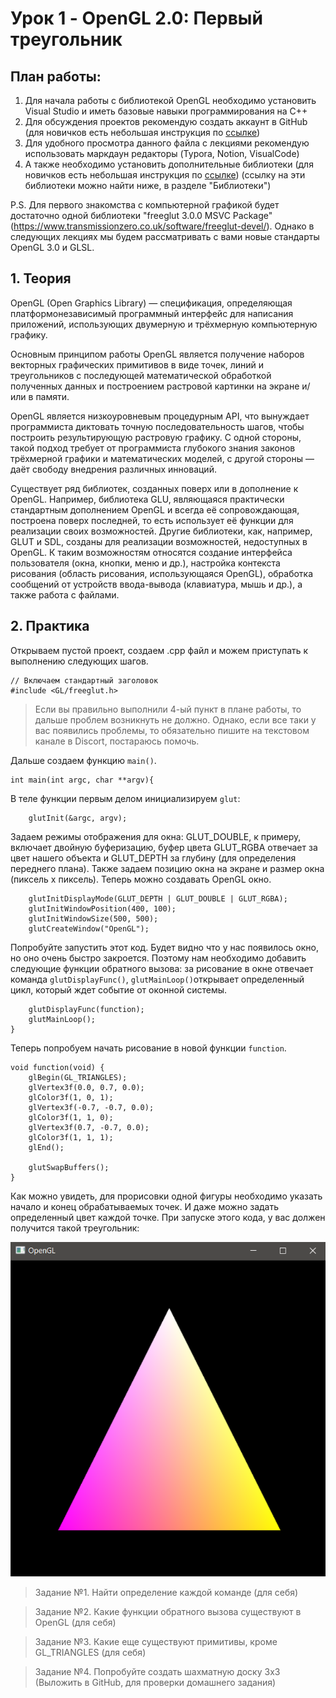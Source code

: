 # Урок 1 - OpenGL 2.0: Первый треугольник



## План работы:

1. Для начала работы с библиотекой OpenGL необходимо установить Visual Studio и иметь базовые навыки программирования на С++
2. Для обсуждения проектов рекомендую создать аккаунт в GitHub (для новичков есть небольшая инструкция по [ссылке](https://github.com/aktumar/Learning_Computer_Graphics/blob/master/lessons/instructions/GitHub.md))
3. Для удобного просмотра данного файла с лекциями рекомендую использовать маркдаун редакторы (Typora, Notion, VisualCode)
4. А также необходимо установить дополнительные библиотеки (для новичков есть небольшая инструкция по [ссылке](https://github.com/aktumar/Learning_Computer_Graphics/blob/master/lessons/instructions/GitHub.md/Library_settings.md))  (ссылку на эти библиотеки можно найти ниже, в разделе "Библиотеки")

P.S. Для первого знакомства с компьютерной графикой будет достаточно одной библиотеки "freeglut 3.0.0 MSVC Package" (https://www.transmissionzero.co.uk/software/freeglut-devel/). Однако в следующих лекциях мы будем рассматривать с вами новые стандарты OpenGL 3.0 и GLSL. 



## 1. Теория

OpenGL (Open Graphics Library) — спецификация, определяющая платформонезависимый программный интерфейс для написания приложений, использующих двумерную и трёхмерную компьютерную графику.

Основным принципом работы OpenGL является получение наборов векторных графических примитивов в виде точек, линий и треугольников с последующей математической обработкой полученных данных и построением растровой картинки на экране и/или в памяти. 

OpenGL является низкоуровневым процедурным API, что вынуждает программиста диктовать точную последовательность шагов, чтобы построить результирующую растровую графику. С одной стороны, такой подход требует от программиста глубокого знания законов трёхмерной графики и математических моделей, с другой стороны — даёт свободу внедрения различных инноваций.

Существует ряд библиотек, созданных поверх или в дополнение к OpenGL. Например, библиотека GLU, являющаяся практически стандартным дополнением OpenGL и всегда её сопровождающая, построена поверх последней, то есть использует её функции для реализации своих возможностей. Другие библиотеки, как, например, GLUT и SDL, созданы для реализации возможностей, недоступных в OpenGL. К таким возможностям относятся создание интерфейса пользователя (окна, кнопки, меню и др.), настройка контекста рисования (область рисования, использующаяся OpenGL), обработка сообщений от устройств ввода-вывода (клавиатура, мышь и др.), а также работа с файлами.



## 2. Практика

Открываем пустой проект, создаем .cpp файл и можем приступать к выполнению следующих шагов.

```
// Включаем стандартный заголовок
#include <GL/freeglut.h>
```

> Если вы правильно выполнили 4-ый пункт в плане работы, то дальше проблем возникнуть не должно. Однако, если все таки у вас появились проблемы, то обязательно пишите на текстовом канале в Discort, постараюсь помочь.

Дальше создаем функцию `main()`. 

```
int main(int argc, char **argv){
```

В теле функции первым делом инициализируем `glut`:

```
	glutInit(&argc, argv);
```

Задаем режимы отображения для окна: GLUT_DOUBLE, к примеру, включает двойную буферизацию, буфер цвета GLUT_RGBA отвечает за цвет нашего объекта и GLUT_DEPTH за глубину (для определения переднего плана). Также задаем позицию окна на экране и размер окна (пиксель х пиксель). Теперь можно создавать OpenGL окно.

```
	glutInitDisplayMode(GLUT_DEPTH | GLUT_DOUBLE | GLUT_RGBA);
	glutInitWindowPosition(400, 100);
	glutInitWindowSize(500, 500);
	glutCreateWindow("OpenGL");
```

Попробуйте запустить этот код. Будет видно что у нас появилось окно, но оно очень быстро закроется. Поэтому нам необходимо добавить следующие функции обратного вызова: за рисование в окне отвечает команда `glutDisplayFunc()`, `glutMainLoop()`открывает определенный цикл, который ждет событие от оконной системы. 

```
	glutDisplayFunc(function);
	glutMainLoop();
}
```

Теперь попробуем начать рисование в новой функции `function`. 

	void function(void) {
	    glBegin(GL_TRIANGLES);
	    glVertex3f(0.0, 0.7, 0.0);
	    glColor3f(1, 0, 1);
	    glVertex3f(-0.7, -0.7, 0.0);
	    glColor3f(1, 1, 0);
	    glVertex3f(0.7, -0.7, 0.0);
	    glColor3f(1, 1, 1);
	    glEnd();
	
	    glutSwapBuffers();
	}

Как можно увидеть, для прорисовки одной фигуры необходимо указать начало и конец обрабатываемых точек. И даже можно задать определенный цвет каждой точке. При запуске этого кода, у вас должен получится такой треугольник:

![Image alt](https://github.com/aktumar/Learning_Computer_Graphics/blob/master/lessons/images/Lesson1_OpenGL_2.0.png)


> Задание №1. Найти определение каждой команде (для себя)

> Задание №2. Какие функции обратного вызова существуют в OpenGL (для себя)

> Задание №3. Какие еще существуют примитивы, кроме GL_TRIANGLES (для себя)

> Задание №4. Попробуйте создать шахматную доску 3х3 (Выложить в GitHub, для проверки домашнего задания)

